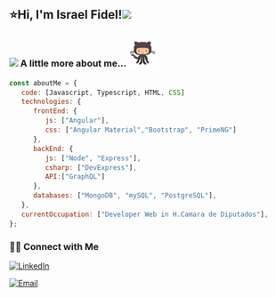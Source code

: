 <h2> ⭐️Hi, I'm Israel Fidel!<img src="https://media.giphy.com/media/WUlplcMpOCEmTGBtBW/giphy.gif" width="50"> </h2>

### <img src="https://media.giphy.com/media/12oufCB0MyZ1Go/giphy.gif" width="50"> A little more about me... <img src="https://raw.githubusercontent.com/iCharlesZ/FigureBed/master/img/octocat.gif" width="50">

```javascript
const aboutMe = {
   code: [Javascript, Typescript, HTML, CSS]
   technologies: {
      frontEnd: {
         js: ["Angular"],
         css: ["Angular Material","Bootstrap", "PrimeNG"]
      },
      backEnd: {
         js: ["Node", "Express"],
         csharp: ["DevExpress"],
         API:["GraphQL"]
      },
      databases: ["MongoDB", "mySQL", "PostgreSQL"],
   },
   currentOccupation: ["Developer Web in H.Camara de Diputados"],
};

```

<h3> 🤝🏻 Connect with Me </h3>

<p align="center">

<a href="https://www.linkedin.com/in/israel-fidel" target="_blank"><img alt="LinkedIn" src="https://img.shields.io/badge/LinkedIn-@israelfidel-blue?style=flat&logo=linkedin"></a>

<a href="isra.fide93@gmail.com"><img alt="Email" src="https://img.shields.io/badge/Email-isra.fide93@gmail.com-blue?style=flat&logo=gmail"></a>
</p>
<!--
**FidelAntonio/FidelAntonio** is a ✨ _special_ ✨ repository because its `README.md` (this file) appears on your GitHub profile.

Here are some ideas to get you started:

- 🔭 I’m currently working on ...
- 🌱 I’m currently learning ...
- 👯 I’m looking to collaborate on ...
- 🤔 I’m looking for help with ...
- 💬 Ask me about ...
- 📫 How to reach me: ...
- 😄 Pronouns: ...
- ⚡ Fun fact: ...
-->
